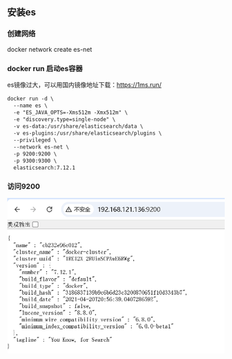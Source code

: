 ## 安装es

### 创建网络
docker network create es-net

### docker run 启动es容器
es镜像过大，可以用国内镜像地址下载：https://1ms.run/
```shell
docker run -d \
  --name es \
  -e "ES_JAVA_OPTS=-Xms512m -Xmx512m" \
  -e "discovery.type=single-node" \
  -v es-data:/usr/share/elasticsearch/data \
  -v es-plugins:/usr/share/elasticsearch/plugins \
  --privileged \
  --network es-net \
  -p 9200:9200 \
  -p 9300:9300 \
  elasticsearch:7.12.1
```
### 访问9200
![](../images/part1/elasticsearch-05-01.png)
